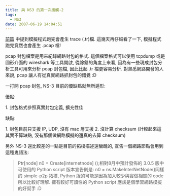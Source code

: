 ```yaml
---
title: 與 NS3 的第一次接觸-2
tags:
  - NS3
date: 2007-06-19 14:04:51
---
```


[前篇](http://inet6.blogspot.com/2007/06/ns3.html) 中提到模擬程式跑完會產生 trace  (.tr)檔. 這幾天再仔細看了一下, 模擬程式跑完竟然也會產生 .pcap 檔!

pcap 封包檔案是用來紀錄網路封包的格式. 這個檔案格式可以使用 tcpdump 或是圖形介面的 wireshark 等工具開啟, 從除錯的角度上來看, 因為有一些現成封包分析工具可用來分析 pcap 封包檔, 因此比起 .tr 檔更容易分析. 對熟悉網路開發的人來說,  pcap 讓人有從真實網路抓封包的錯覺 :D

一打開 pcap 封包, NS-3 目前的優缺點就無所遁形:

優點:

1\. 封包格式參照真實封包定義, 擴充性佳

缺點:

1\. 封包目前只支援 IP, UDP, 沒有 mac 層支援
2\. 沒計算 checksum (計較起來這其實不算缺點, 沒有那個做網路模擬的還真的去算 checksum)

另外 NS-3 還比較差的一點是目前的拓樸描述還蠻醜的, 宣告一個網路節點會用到這種鬼語法:

> Ptr[node] n0 = Create[internetnode] ();相對8月中預計發佈的 3.0.5 版中可使用的 Python script 版本宣告則是:
> n0 = ns.MakeInterNetNode()同樣的 simple-p2p 拓樸, Python 版的可能是因為加入較少與實做相關的 code 所以比較好理解.
擁有較好可讀性的 Python script 應該是個學習網路模擬的好幫手 :D